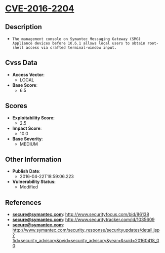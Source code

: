 
# [CVE-2016-2204](http://www.securityfocus.com/bid/86138)

## Description

- `The management console on Symantec Messaging Gateway (SMG) Appliance devices before 10.6.1 allows local users to obtain root-shell access via crafted terminal-window input.`

## Cvss Data

- **Access Vector**:
  - LOCAL
- **Base Score**:
  - 6.5

## Scores

- **Exploitability Score**:
  - 2.5
- **Impact Score**:
  - 10.0
- **Base Severity**:
  - MEDIUM

## Other Information

- **Publish Date**:
  - 2016-04-22T18:59:06.223
- **Vulnerability Status**:
  - Modified

## References

- **secure@symantec.com**: http://www.securityfocus.com/bid/86138
- **secure@symantec.com**: http://www.securitytracker.com/id/1035609
- **secure@symantec.com**: http://www.symantec.com/security_response/securityupdates/detail.jsp?fid=security_advisory&pvid=security_advisory&year=&suid=20160418_00
